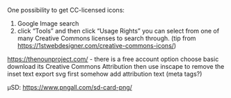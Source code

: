 One possibility to get CC-licensed icons:
1. Google Image search
2. click “Tools” and then click “Usage Rights” you can select from one of many Creative Commons licenses to search through. (tip from https://1stwebdesigner.com/creative-commons-icons/)

https://thenounproject.com/ - there is a free account option
choose basic download
  its Creative Commons Attribution then
  use inscape to remove the inset text
  export svg first
    somehow add attribution text (meta tags?)

µSD: https://www.pngall.com/sd-card-png/
